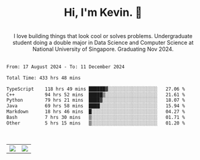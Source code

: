 <!--
**kevin-pek/kevin-pek** is a ✨ _special_ ✨ repository because its `README.md` (this file) appears on your GitHub profile.

Here are some ideas to get you started:

- 🔭 I’m currently working on ...
- 🌱 I’m currently learning ...
- 👯 I’m looking to collaborate on ...
- 🤔 I’m looking for help with ...
- 💬 Ask me about ...
- 📫 How to reach me: ...
- 😄 Pronouns: ...
- ⚡ Fun fact: ...
-->
<div align="center">
  <h1>Hi, I'm Kevin. 👋</h1>
  <br />
  I love building things that look cool or solves problems. Undergraduate student doing a double major in Data Science and Computer Science at National University of Singapore. Graduating Nov 2024.
</div>
<br />
<!--START_SECTION:waka-->

```txt
From: 17 August 2024 - To: 11 December 2024

Total Time: 433 hrs 48 mins

TypeScript    118 hrs 49 mins ██████▓░░░░░░░░░░░░░░░░░░   27.06 %
C++           94 hrs 52 mins  █████▒░░░░░░░░░░░░░░░░░░░   21.61 %
Python        79 hrs 21 mins  ████▓░░░░░░░░░░░░░░░░░░░░   18.07 %
Java          69 hrs 58 mins  ████░░░░░░░░░░░░░░░░░░░░░   15.94 %
Markdown      18 hrs 46 mins  █░░░░░░░░░░░░░░░░░░░░░░░░   04.27 %
Bash          7 hrs 30 mins   ▒░░░░░░░░░░░░░░░░░░░░░░░░   01.71 %
Other         5 hrs 15 mins   ▒░░░░░░░░░░░░░░░░░░░░░░░░   01.20 %
```

<!--END_SECTION:waka-->
<br />
<table width="100%">
  <tr>
    <td align="left" width="50%">
      <img src="https://github-readme-stats-kevin-pek.vercel.app/api?username=kevin-pek&include_all_commits=true&count_private=true&theme=rose_pine" />
    </td>
    <td align="right" width="50%">
      <img src="https://github-readme-stats-kevin-pek.vercel.app/api/top-langs?username=kevin-pek&langs_count=10&hide_progress=true&theme=rose_pine" />
    </td>
  </tr>
</table>
